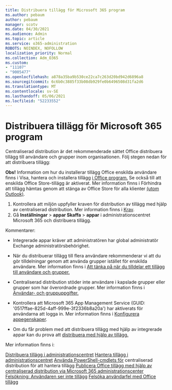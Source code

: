 ```yaml
---
title: Distribuera tillägg för Microsoft 365 program
ms.author: pebaum
author: pebaum
manager: scotv
ms.date: 04/30/2021
ms.audience: Admin
ms.topic: article
ms.service: o365-administration
ROBOTS: NOINDEX, NOFOLLOW
localization_priority: Normal
ms.collection: Adm_O365
ms.custom:
- "11107"
- "9005477"
ms.openlocfilehash: a878a35ba9b530ce22ca7c263d20bd942d6896a8
ms.sourcegitcommit: 6c6b0c3885f33b08db929fe0b6496508d31fa2d6
ms.translationtype: MT
ms.contentlocale: sv-SE
ms.lasthandoff: 05/06/2021
ms.locfileid: "52233552"
---
```

# <a name="deploying-add-ins-for-microsoft-365-apps"></a>Distribuera tillägg för Microsoft 365 program

Centraliserad distribution är det rekommenderade sättet Office distribuera tillägg till användare och grupper inom organisationen. Följ stegen nedan för att distribuera tillägg:

**Obs!** Information om hur du installerar tillägg Office enskilda användare finns i Visa, hantera och installera tillägg [i Office program.](https://support.microsoft.com/topic/view-manage-and-install-add-ins-in-office-programs-16278816-1948-4028-91e5-76dca5380f8d) Se också till att enskilda Office Store-tillägg är aktiverat. Mer information finns i Förhindra att tillägg hämtas genom att stänga av Office Store för alla klienter [(utom Outlook)](https://docs.microsoft.com/microsoft-365/admin/manage/manage-addins-in-the-admin-center?view=o365-worldwide#prevent-add-in-downloads-by-turning-off-the-office-store-across-all-clients-except-outlook).

1. Kontrollera att miljön uppfyller kraven för distribution av tillägg med hjälp av centraliserad distribution. Mer information finns i [Krav](https://docs.microsoft.com/microsoft-365/admin/manage/centralized-deployment-of-add-ins?#requirements).
2. Gå **Inställningar**  >  **appar Skaffa**  >  **appar** i administrationscentret Microsoft 365 och distribuera tillägg. 

Kommentarer: 

- Integrerade appar kräver att administratören har global administratör Exchange administratörsbehörighet.

- När du distribuerar tillägg till flera användare rekommenderar vi att du gör tilldelningar genom att använda grupper istället för enskilda användare. Mer information finns i [Att tänka på när du tilldelar ett tillägg till användare och grupper.](https://docs.microsoft.com/microsoft-365/admin/manage/manage-deployment-of-add-ins?view=o365-worldwide#considerations-when-assigning-an-add-in-to-users-and-groups)

- Centraliserad distribution stöder inte användare i kapslade grupper eller grupper som har överordnade grupper. Mer information finns i [Användar- och gruppuppgifter.](https://docs.microsoft.com/microsoft-365/admin/manage/centralized-deployment-of-add-ins?view=o365-worldwide#user-and-group-assignments)

- Kontrollera att Microsoft 365 App Management Service (GUID: '0517ffae-825d-4aff-999e-3f2336b8a20a') har aktiverats för användarna att logga in. Mer information finns i [Konfigurera appegenskaper](https://docs.microsoft.com/azure/active-directory/manage-apps/add-application-portal-configure#configure-app-properties).

- Om du får problem med att distribuera tillägg med hjälp av integrerade appar kan du prova att [distribuera med hjälp av tillägg.](https://admin.microsoft.com/AdminPortal/Home?#/Settings/AddIns)

Mer information finns i:

[Distribuera tillägg i administrationscentret](https://docs.microsoft.com/microsoft-365/admin/manage/manage-deployment-of-add-ins) 
 [Hantera tillägg i administrationscentret](https://docs.microsoft.com/microsoft-365/admin/manage/manage-addins-in-the-admin-center) 
 [Använda PowerShell-cmdlets för](https://docs.microsoft.com/microsoft-365/enterprise/use-the-centralized-deployment-powershell-cmdlets-to-manage-add-ins) centraliserad distribution för att hantera tillägg 
 [Publicera Office tillägg med hjälp av centraliserad distribution via Microsoft 365 administrationscenter](https://docs.microsoft.com/office/dev/add-ins/publish/centralized-deployment#publish-an-office-add-in-via-centralized-deployment) 
 [Felsökning: Användaren ser inte tillägg](https://docs.microsoft.com/office365/troubleshoot/access-management/user-not-seeing-add-ins) 
 [Felsöka användarfel med Office tillägg](https://docs.microsoft.com/office/dev/add-ins/testing/testing-and-troubleshooting)